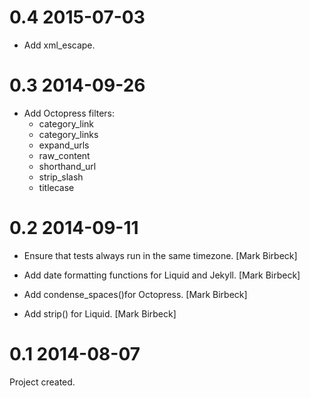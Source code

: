 # 0.4 2015-07-03

* Add xml_escape.

# 0.3 2014-09-26

* Add Octopress filters:
  * category_link
  * category_links
  * expand_urls
  * raw_content
  * shorthand_url
  * strip_slash
  * titlecase

# 0.2 2014-09-11

* Ensure that tests always run in the same timezone. [Mark Birbeck]

* Add date formatting functions for Liquid and Jekyll. [Mark Birbeck]

* Add condense_spaces()for Octopress. [Mark Birbeck]

* Add strip() for Liquid. [Mark Birbeck]

# 0.1 2014-08-07

Project created.
